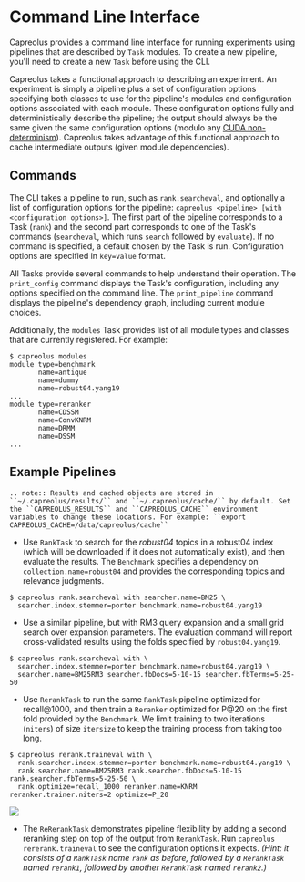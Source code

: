 # Command Line Interface
Capreolus provides a command line interface for running experiments using pipelines that are described by `Task` modules. To create a new pipeline, you'll need to create a new `Task` before using the CLI.

Capreolus takes a functional approach to describing an experiment. An experiment is simply a pipeline plus a set of configuration options specifying both classes to use for the pipeline's modules and configuration options associated with each module.
These configuration options fully and deterministically describe the pipeline; the output should always be the same given the same configuration options (modulo any [CUDA non-determinism](https://pytorch.org/docs/stable/notes/randomness.html)). Capreolus takes advantage of this functional approach to cache intermediate outputs (given module dependencies).

## Commands
The CLI takes a pipeline to run, such as `rank.searcheval`, and optionally a list of configuration options for the pipeline:
`capreolus <pipeline> [with <configuration options>]`.
The first part of the pipeline corresponds to a Task (`rank`) and the second part corresponds to one of the Task's commands (`searcheval`, which runs `search` followed by `evaluate`).
If no command is specified, a default chosen by the Task is run.
Configuration options are specified in `key=value` format.

All Tasks provide several commands to help understand their operation.
The `print_config` command displays the Task's configuration, including any options specified on the command line.
The `print_pipeline` command displays the pipeline's dependency graph, including current module choices.

Additionally, the `modules` Task provides list of all module types and classes that are currently registered. For example:
```
$ capreolus modules
module type=benchmark
       name=antique
       name=dummy
       name=robust04.yang19
...
module type=reranker
       name=CDSSM
       name=ConvKNRM
       name=DRMM
       name=DSSM
...
```

## Example Pipelines

```eval_rst
.. note:: Results and cached objects are stored in ``~/.capreolus/results/`` and ``~/.capreolus/cache/`` by default. Set the ``CAPREOLUS_RESULTS`` and ``CAPREOLUS_CACHE`` environment variables to change these locations. For example: ``export CAPREOLUS_CACHE=/data/capreolus/cache``
```

- Use `RankTask` to search for the *robust04* topics in a robust04 index (which will be downloaded if it does not automatically exist), and then evaluate the results. The `Benchmark` specifies a dependency on `collection.name=robust04` and provides the corresponding topics and relevance judgments.

```
$ capreolus rank.searcheval with searcher.name=BM25 \
  searcher.index.stemmer=porter benchmark.name=robust04.yang19
```

- Use a similar pipeline, but with RM3 query expansion and a small grid search over expansion parameters. The evaluation command will report cross-validated results using the folds specified by `robust04.yang19`.

```
$ capreolus rank.searcheval with \
  searcher.index.stemmer=porter benchmark.name=robust04.yang19 \
  searcher.name=BM25RM3 searcher.fbDocs=5-10-15 searcher.fbTerms=5-25-50
```

- Use `RerankTask` to run the same `RankTask` pipeline optimized for recall@1000, and then train a `Reranker` optimized for P@20 on the first fold provided by the `Benchmark`. We limit training to two iterations (`niters`) of size `itersize` to keep the training process from taking too long.

```
$ capreolus rerank.traineval with \
  rank.searcher.index.stemmer=porter benchmark.name=robust04.yang19 \
  rank.searcher.name=BM25RM3 rank.searcher.fbDocs=5-10-15 rank.searcher.fbTerms=5-25-50 \
  rank.optimize=recall_1000 reranker.name=KNRM reranker.trainer.niters=2 optimize=P_20
```

<img src="_static/reranktask.png" style="display: block; margin-left: auto; margin-right: auto">

- The `ReRerankTask` demonstrates pipeline flexibility by adding a second reranking step on top of the output from `RerankTask`. Run `capreolus rererank.traineval` to see the configuration options it expects. *(Hint: it consists of a `RankTask` name `rank` as before, followed by a `RerankTask` named `rerank1`, followed by another `RerankTask` named `rerank2`.)*
